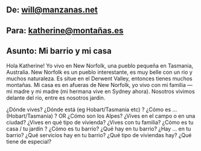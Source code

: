 ## De: will@manzanas.net
## Para: katherine@montañas.es
## Asunto: Mi barrio y mi casa

Hola Katherine! 
Yo vivo en New Norfolk, una pueblo pequeña en Tasmania, Australia. New Norfolk es un pueblo interestante, es muy belle con un rio y muchos naturaleza. Es situe en el Derwent Valley, entonces tienes muchos montañas. Mi casa es en afueras de New Norfolk, yo vivo con mi familia — mi madre y mi madre (mi hermana vive en Sydney ahora). Nosotros vivimos delante del rio, entre es nosotros jardin. 

¿Dónde vives?
¿Dónde está (eg Hobart/Tasmania etc) ? 
¿Cómo es ...(Hobart/Tasmania) ? OR ¿Cómo son los Alpes?
¿Vives en el campo o en una ciudad?
¿Vives en qué tipo de vivienda?
¿Vives con tu familia?
¿Cómo es tu casa / tu jardín ?
¿Cómo es tu barrio?
¿Qué hay en tu barrio?
¿Hay ... en tu barrio?
¿Qué servicios hay en tu barrio?
¿Qué tipo de viviendas hay?
¿Qué tiene de especial?
